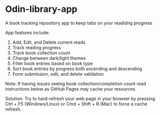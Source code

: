 # Odin-library-app

A book tracking repository app to keep tabs on your readidng progress

App features include:

1. Add, Edit, and Delete current reads
2. Track reading progress
3. Track book collection count
4. Change between dark/light themes
5. Filter book entries based on book type
6. Sort book entries by progress both ascending and descending
7. Form submission, edit, and delete validation

Note: If having issues seeing book collection/completion count read instructions below as GitHub Pages may cache your resources.

Solution: Try to hard-refresh your web page in your browser by pressing Ctrl + F5 (Windows/Linux) or Cmd + Shift + R (Mac) to force a cache refresh.
